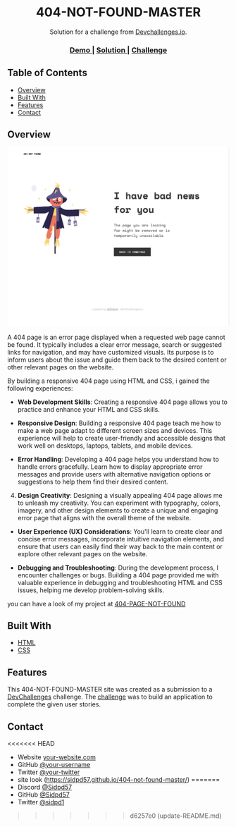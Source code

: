 <!-- Please update value in the {}  -->

<h1 align="center">404-NOT-FOUND-MASTER</h1>

<div align="center">
   Solution for a challenge from  <a href="http://devchallenges.io" target="_blank">Devchallenges.io</a>.
</div>

<div align="center">
  <h3>
    <a href="https://{your-demo-link.your-domain}">
      Demo
    </a>
    <span> | </span>
    <a href="https://{your-url-to-the-solution}">
      Solution
    </a>
    <span> | </span>
    <a href="https://devchallenges.io/challenges/wBunSb7FPrIepJZAg0sY">
      Challenge
    </a>
  </h3>
</div>

<!-- TABLE OF CONTENTS -->

## Table of Contents

- [Overview](#overview)
- [Built With](#built-with)
- [Features](#features)
- [Contact](#contact)
<!-- - [Acknowledgements](#acknowledgements) -->

<!-- OVERVIEW -->

## Overview

![screenshot](resources/Screenshot%202023-07-12%20at%203.51.49%20PM.png)

A 404 page is an error page displayed when a requested web page cannot be found. It typically includes a clear error message, search or suggested links for navigation, and may have customized visuals. Its purpose is to inform users about the issue and guide them back to the desired content or other relevant pages on the website.

By building a responsive 404 page using HTML and CSS, i gained the following experiences:

- **Web Development Skills**: Creating a responsive 404 page allows you to practice and enhance your HTML and CSS skills.

- **Responsive Design**: Building a responsive 404 page teach me how to make a web page adapt to different screen sizes and devices. This experience will help to create user-friendly and accessible designs that work well on desktops, laptops, tablets, and mobile devices.

- **Error Handling**: Developing a 404 page helps you understand how to handle errors gracefully. Learn how to display appropriate error messages and provide users with alternative navigation options or suggestions to help them find their desired content.

4. **Design Creativity**: Designing a visually appealing 404 page allows me to unleash my creativity. You can experiment with typography, colors, imagery, and other design elements to create a unique and engaging error page that aligns with the overall theme of the website.

- **User Experience (UX) Considerations**: You'll learn to create clear and concise error messages, incorporate intuitive navigation elements, and ensure that users can easily find their way back to the main content or explore other relevant pages on the website.

- **Debugging and Troubleshooting**: During the development process, I encounter challenges or bugs. Building a 404 page provided me with valuable experience in debugging and troubleshooting HTML and CSS issues, helping me develop problem-solving skills.

you can have a look of my project at [404-PAGE-NOT-FOUND](https://sidpd57.github.io/404-not-found-master)

## Built With

<!-- This section should list any major frameworks that you built your project using. Here are a few examples.-->

- [HTML](https://developer.mozilla.org/en-US/docs/Web/HTML)
- [CSS](https://developer.mozilla.org/en-US/docs/Web/CSS)

## Features

<!-- List the features of your application or follow the template. Don't share the figma file here :) -->

This 404-NOT-FOUND-MASTER site was created as a submission to a [DevChallenges](https://devchallenges.io/challenges) challenge. The [challenge](https://devchallenges.io/challenges/wBunSb7FPrIepJZAg0sY) was to build an application to complete the given user stories.


<!-- ## Acknowledgements -->

<!-- This section should list any articles or add-ons/plugins that helps you to complete the project. This is optional but it will help you in the future. For exmpale -->
<!-- 
- [Steps to replicate a design with only HTML and CSS](https://devchallenges-blogs.web.app/how-to-replicate-design/)
- [Node.js](https://nodejs.org/)
- [Marked - a markdown parser](https://github.com/chjj/marked) -->

## Contact

<<<<<<< HEAD
- Website [your-website.com](https://{your-web-site-link})
- GitHub [@your-username](https://{github.com/your-usermame})
- Twitter [@your-twitter](https://{twitter.com/your-username})
- site look (https://sidpd57.github.io/404-not-found-master/)
=======
- Discord [@Sidpd57](https://discord.com/channels/@me)
- GitHub [@Sidpd57](https://github.com/Sidpd57)
- Twitter [@sidpd1](https://twitter.com/sidpd1)
>>>>>>> d6257e0 (update-README.md)
